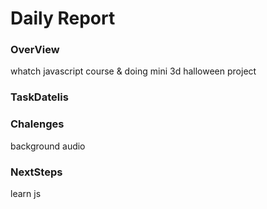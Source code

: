 # Daily Report

### OverView
whatch javascript course & doing mini 3d halloween project

### TaskDatelis


### Chalenges 
background audio

### NextSteps
learn js